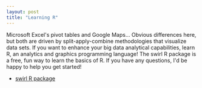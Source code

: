 ```yaml
---
layout: post
title: "Learning R"
---
```


Microsoft Excel's pivot tables and Google Maps... Obvious differences here, but both are driven by split-apply-combine methodologies that visualize data sets. If you want to enhance your big data analytical capabilities, learn R, an analytics and graphics programming language! The swirl R package is a free, fun way to learn the basics of R. If you have any questions, I'd be happy to help you get started!

- [swirl R package](https://swirlstats.com/students.html)
